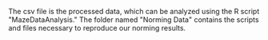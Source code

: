 The csv file is the processed data, which can be analyzed using the R script "MazeDataAnalysis." The folder named "Norming Data" contains the scripts and files necessary to reproduce our norming results.
